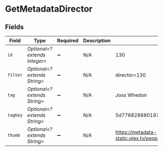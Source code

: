 # GetMetadataDirector


## Fields

| Field                                                               | Type                                                                | Required                                                            | Description                                                         | Example                                                             |
| ------------------------------------------------------------------- | ------------------------------------------------------------------- | ------------------------------------------------------------------- | ------------------------------------------------------------------- | ------------------------------------------------------------------- |
| `id`                                                                | *Optional<? extends Integer>*                                       | :heavy_minus_sign:                                                  | N/A                                                                 | 130                                                                 |
| `filter`                                                            | *Optional<? extends String>*                                        | :heavy_minus_sign:                                                  | N/A                                                                 | director=130                                                        |
| `tag`                                                               | *Optional<? extends String>*                                        | :heavy_minus_sign:                                                  | N/A                                                                 | Joss Whedon                                                         |
| `tagKey`                                                            | *Optional<? extends String>*                                        | :heavy_minus_sign:                                                  | N/A                                                                 | 5d776828880197001ec90e8f                                            |
| `thumb`                                                             | *Optional<? extends String>*                                        | :heavy_minus_sign:                                                  | N/A                                                                 | https://metadata-static.plex.tv/people/5d776828880197001ec90e8f.jpg |